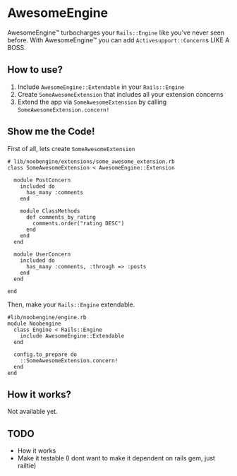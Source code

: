 # AwesomeEngine

AwesomeEngine™ turbocharges your `Rails::Engine` like you've never seen before.
With AwesomeEngine™ you can add `Activesupport::Concern`s LIKE A BOSS.

## How to use?

1. Include `AwesomeEngine::Extendable` in your `Rails::Engine`
3. Create `SomeAwesomeExtension` that includes all your extension concerns
2. Extend the app via `SomeAwesomeExtension` by calling `SomeAwesomeExtension.concern!`

## Show me the Code!

First of all, lets create `SomeAwesomeExtension`

    # lib/noobengine/extensions/some_awesome_extension.rb
    class SomeAwesomeExtension < AwesomeEngine::Extension

      module PostConcern
        included do
          has_many :comments
        end

        module ClassMethods
          def comments_by_rating
            comments.order("rating DESC")
          end
        end
      end

      module UserConcern
        included do
          has_many :comments, :through => :posts
        end
      end

    end

Then, make your `Rails::Engine` extendable.

    #lib/noobengine/engine.rb
    module Noobengine
      class Engine < Rails::Engine
        include AwesomeEngine::Extendable
      end

      config.to_prepare do
        ::SomeAwesomeExtension.concern!
      end
    end


## How it works?

Not available yet.

## TODO

* How it works
* Make it testable (I dont want to make it dependent on rails gem, just railtie)